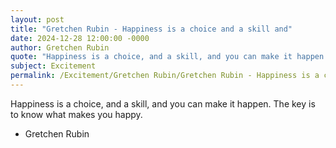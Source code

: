 ```yaml
---
layout: post
title: "Gretchen Rubin - Happiness is a choice and a skill and"
date: 2024-12-28 12:00:00 -0000
author: Gretchen Rubin
quote: "Happiness is a choice, and a skill, and you can make it happen. The key is to know what makes you happy."
subject: Excitement
permalink: /Excitement/Gretchen Rubin/Gretchen Rubin - Happiness is a choice and a skill and
---
```


Happiness is a choice, and a skill, and you can make it happen. The key is to know what makes you happy.

- Gretchen Rubin
